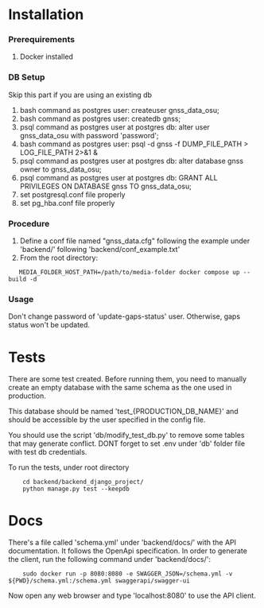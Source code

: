 # Installation

### Prerequirements

1. Docker installed

### DB Setup

Skip this part if you are using an existing db

1. bash command as postgres user: createuser gnss_data_osu;
2. bash command as postgres user: createdb gnss;
3. psql command as postgres user at postgres db: alter user gnss_data_osu with password 'password';
4. bash command as postgres user: psql -d gnss -f DUMP_FILE_PATH > LOG_FILE_PATH 2>&1 &
5. psql command as postgres user at postgres db: alter database gnss owner to gnss_data_osu;
6. psql command as postgres user at postgres db: GRANT ALL PRIVILEGES ON DATABASE gnss TO gnss_data_osu;
7. set postgresql.conf file properly
8. set pg_hba.conf file properly

### Procedure

1. Define a conf file named "gnss_data.cfg" following the example under 'backend/' following 'backend/conf_example.txt'
2. From the root directory:

```
   MEDIA_FOLDER_HOST_PATH=/path/to/media-folder docker compose up --build -d
```

### Usage

Don't change password of 'update-gaps-status' user. Otherwise, gaps status won't be updated.

# Tests

There are some test created. Before running them, you need to manually create an empty database with the same schema as the one used in production.

This database should be named 'test\_{PRODUCTION_DB_NAME}' and should be accessible by the user specified in the config file.

You should use the script 'db/modify_test_db.py' to remove some tables that may generate conflict. DONT forget to
set .env under 'db' folder file with test db credentials.

To run the tests, under root directory

```
    cd backend/backend_django_project/
    python manage.py test --keepdb
```

# Docs

There's a file called 'schema.yml' under 'backend/docs/' with the API documentation. It follows the OpenApi specification. In order to generate the client, run the following command under 'backend/docs/':

```
    sudo docker run -p 8080:8080 -e SWAGGER_JSON=/schema.yml -v ${PWD}/schema.yml:/schema.yml swaggerapi/swagger-ui
```

Now open any web browser and type 'localhost:8080' to use the API client.

